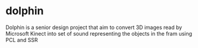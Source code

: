 dolphin
=======

Dolphin is a senior design project that aim to convert 3D images read by Microsoft Kinect into set of sound representing the objects in the fram using PCL and SSR
